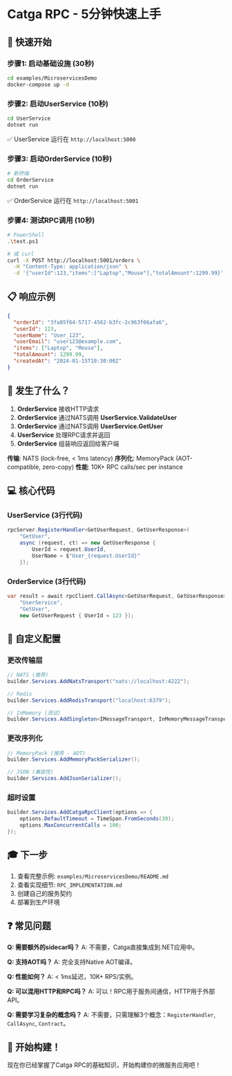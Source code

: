 # Catga RPC - 5分钟快速上手

## 🚀 快速开始

### 步骤1: 启动基础设施 (30秒)
```bash
cd examples/MicroservicesDemo
docker-compose up -d
```

### 步骤2: 启动UserService (10秒)
```bash
cd UserService
dotnet run
```
✅ UserService 运行在 `http://localhost:5000`

### 步骤3: 启动OrderService (10秒)
```bash
# 新终端
cd OrderService
dotnet run
```
✅ OrderService 运行在 `http://localhost:5001`

### 步骤4: 测试RPC调用 (10秒)
```bash
# PowerShell
.\test.ps1

# 或 curl
curl -X POST http://localhost:5001/orders \
  -H "Content-Type: application/json" \
  -d '{"userId":123,"items":["Laptop","Mouse"],"totalAmount":1299.99}'
```

## 📋 响应示例
```json
{
  "orderId": "3fa85f64-5717-4562-b3fc-2c963f66afa6",
  "userId": 123,
  "userName": "User_123",
  "userEmail": "user123@example.com",
  "items": ["Laptop", "Mouse"],
  "totalAmount": 1299.99,
  "createdAt": "2024-01-15T10:30:00Z"
}
```

## 🎯 发生了什么？

1. **OrderService** 接收HTTP请求
2. **OrderService** 通过NATS调用 **UserService.ValidateUser**
3. **OrderService** 通过NATS调用 **UserService.GetUser**
4. **UserService** 处理RPC请求并返回
5. **OrderService** 组装响应返回给客户端

**传输**: NATS (lock-free, < 1ms latency)
**序列化**: MemoryPack (AOT-compatible, zero-copy)
**性能**: 10K+ RPC calls/sec per instance

## 💻 核心代码

### UserService (3行代码)
```csharp
rpcServer.RegisterHandler<GetUserRequest, GetUserResponse>(
    "GetUser",
    async (request, ct) => new GetUserResponse {
        UserId = request.UserId,
        UserName = $"User_{request.UserId}"
    });
```

### OrderService (3行代码)
```csharp
var result = await rpcClient.CallAsync<GetUserRequest, GetUserResponse>(
    "UserService",
    "GetUser",
    new GetUserRequest { UserId = 123 });
```

## 🔧 自定义配置

### 更改传输层
```csharp
// NATS (推荐)
builder.Services.AddNatsTransport("nats://localhost:4222");

// Redis
builder.Services.AddRedisTransport("localhost:6379");

// InMemory (测试)
builder.Services.AddSingleton<IMessageTransport, InMemoryMessageTransport>();
```

### 更改序列化
```csharp
// MemoryPack (推荐 - AOT)
builder.Services.AddMemoryPackSerializer();

// JSON (兼容性)
builder.Services.AddJsonSerializer();
```

### 超时设置
```csharp
builder.Services.AddCatgaRpcClient(options => {
    options.DefaultTimeout = TimeSpan.FromSeconds(30);
    options.MaxConcurrentCalls = 100;
});
```

## 🎓 下一步

1. 查看完整示例: `examples/MicroservicesDemo/README.md`
2. 查看实现细节: `RPC_IMPLEMENTATION.md`
3. 创建自己的服务契约
4. 部署到生产环境

## ❓ 常见问题

**Q: 需要额外的sidecar吗？**
A: 不需要，Catga直接集成到.NET应用中。

**Q: 支持AOT吗？**
A: 完全支持Native AOT编译。

**Q: 性能如何？**
A: < 1ms延迟，10K+ RPS/实例。

**Q: 可以混用HTTP和RPC吗？**
A: 可以！RPC用于服务间通信，HTTP用于外部API。

**Q: 需要学习复杂的概念吗？**
A: 不需要，只需理解3个概念：`RegisterHandler`, `CallAsync`, `Contract`。

## 🎉 开始构建！

现在你已经掌握了Catga RPC的基础知识，开始构建你的微服务应用吧！

